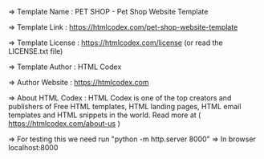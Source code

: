   =>  Template Name    : PET SHOP - Pet Shop Website Template

  =>  Template Link    : https://htmlcodex.com/pet-shop-website-template

  =>  Template License : https://htmlcodex.com/license (or read the LICENSE.txt file)

  =>  Template Author  : HTML Codex

  =>  Author Website   : https://htmlcodex.com

  =>  About HTML Codex : HTML Codex is one of the top creators and publishers of Free HTML templates, HTML landing pages, HTML email templates and HTML snippets in the world. Read more at ( https://htmlcodex.com/about-us )

  => For testing this we need run "python -m http.server 8000"
  => In browser localhost:8000
